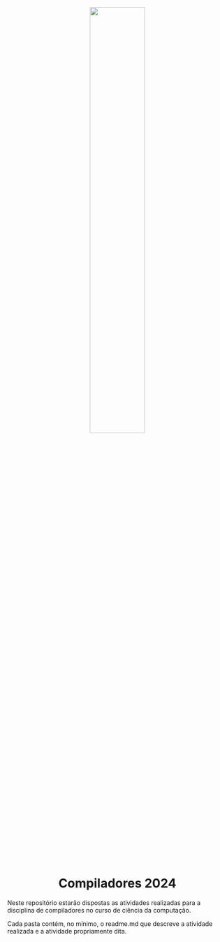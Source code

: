 <div align="center">
<img src="https://cdn.discordapp.com/attachments/1017139709090209824/1229511491695153243/tipo_ufj.png?ex=662ff2ce&is=661d7dce&hm=1f9976da7f2f095076bea00253d22f25016e2932fc9d289b9d45fa5831ae74ee&" width=50%>

<h1>Compiladores 2024</h1>
</div>


<p>Neste repositório estarão dispostas as atividades realizadas para a disciplina de compiladores no curso de ciência da computação.</p>
<p>Cada pasta contém, no mínimo, o readme.md que descreve a atividade realizada e a atividade propriamente dita.</p>

